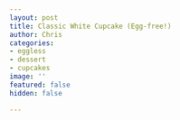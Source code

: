 ```yaml
---
layout: post
title: Classic White Cupcake (Egg-free!)
author: Chris
categories:
- eggless
- dessert
- cupcakes
image: ''
featured: false
hidden: false

---
```


